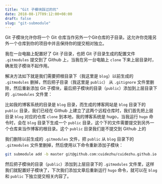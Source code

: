 ```yaml
---
title: "Git 子模块踩过的坑"
date: 2018-08-17T09:12:00+08:00
draft: false
slug: "git-submodule"
---
```


Git 子模块允许你将一个 Git 仓库当作另外一个Git仓库的子目录。这允许你克隆另外一个仓库到你的项目中并且保持你的提交相对独立。

我在一台电脑上配置好了 Git 子目录，也把 Git 子目录生成的配置文件 `.gitmodules` 提交到了 Github 上，当我在另一台电脑上 `clone` 下来上层目录时，确发现子模块不起作用。

解决方法如下就是我们需要把根目录下（我这里是 `blog`）以前生成的 `.gitmodules` 删掉，然后把子目录（我这里是 `public`） 从 `.gitignore` 文件里删除，然后重新添加 Git 子模块，最后把子模块的目录（`public`）添加到上层目录下的 `.gitmodules` 文件里：

比如我的博客系统的目录是 `blog` 目录，而生成的博客网站是 `blog` 目录下的 `public` 目录，我们已经在 Github 上建立了这两个远程仓库时，我们首先把上层目录 `blog` 对应的仓库 `clone` 到本地，我的博客系统是 hugo，当我运行 `hugo` 命令时，会在 `blog` 目录下生成一个 `public` 目录，这个下的文件需要提交到另外一个仓库来当作博客的根目录。这个 `public` 目录我们是不提交到 Github 上的

我们删除以前生成的 `.gitmodules` 文件，把 `public` 从 `blog` 目录下的 `.gitmodules` 文件里删掉，然后使用以下命令重新添加子模块：

```zsh
git submodule add -b master git@github.com:cuidezhu/cuidezhu.github.io.git public
```

然后把子模块的目录（`public`）添加到上层目录下的 `.gitmodules` 文件里，这样我们就配置好子模块了，下次我们添加文章后重新运行 `hugo` 命令，就可以在 `blog` 和 `public` 下独立提交相关内容了。